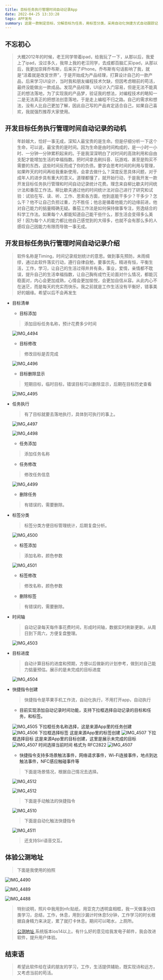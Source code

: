 ```yaml
---
title: 目标任务执行管理时间自动记录App
date: 2022-04-25 13:33:28
tags: APP发布
summary: 这是一款制定目标，分解目标为任务，用标签分类，采用自动化快捷方式自动跟踪记录目标所花费时间，通过近段时间的统计分析复盘，调整目标，优化时间安排，把时间浪费最小。
---
```


## 不忘初心
>大概2012年的时候，老王同学带着ipad，给我玩了一下，从那以后，我爱上了ipad，没过多久，我带上我的老汪同学，去成都百脑汇买ipad，从那以后，我更加崇拜乔布斯，后来买了iPhone。乔布斯有句话影响了我，就是“活着就是改变世界”，于是开始成为产品经理，打算设计自己的一款产品，后来学习UI设计，当时我和朋友编程技术欠缺，但因考虑眼前的苟活，最终没能做出一款成品。发现产品经理，UI设计入门容易，但是无法不能真正的想法落地，为了实现我的产品梦，验证我的想法，对编程技术的略知一二是无法真正的把想法创意落地，于是走上编程不归之路。自己的需求和想法，没有人比自己更加了解，因此自己写的产品肯定适合自己，如果自己喜欢，我就强烈推荐大家使用。

## 开发目标任务执行管理时间自动记录的动机
>年龄越大，恰好一事无成，深知人最宝贵的是生命。但是仔细分析一下这个生命，可以说，最宝贵的是时间。因为生命是由时间构成的，是一小时一小时、一分钟一分钟累积起来的。于是我深深明白了对时间的高效利用和自由支配才能增加生活的幸福指数。把时间拿去刷抖音、玩游戏、甚至是购买不需要的东西，这些时间反而成了你的负债。要学会思考时间的利用与管理，如果昨天的时间再给我重新使用，会拿去做什么？深度反思具体问题，对于成年人的进步具有重大的意义。道理都懂了，就开始行动，于是我开发一款开发目标任务执行管理和时间自动记录统计花费。理念来自柳比歇夫时间统计法和番茄工作法。柳比歇夫通过他的时间统计法对自己进行了研究和试验：试验在写、读、听、工作、思索各方面，他到底能干多少？干多少？怎么干？他不让自己负担过重，力不胜任；他总是循着他能力的边缘前进，他对自己能力的掂量精确无疑。番茄工作法是如何保持做事专注，劳逸结合的科学工作法。如果每个人都能知道自己能干些什么，那生活会变得多么美好！因为每个人的能力都比他自己感觉到的大得多，也就不会有那么多的人感叹自己因能力有限而导致一事无成。

 ## 开发目标任务执行管理时间自动记录介绍

 >软件名称是Timing，时间记录规划统计的意思。做到事先预防，未雨绸缪，通过此软件落实行动，遵行自律自勉，要事优先，精进有恒，平衡生活，工作，学习，让自己的生活过得井井有条，事业，爱情，亲情都不耽误，提升自己的生活幸福指数，让自己胸有成竹无论面对什么情况，都能沉稳面对，内心会更加成熟，心情会更加愉悦，会更加自信从容。从此内心不在迷茫，而是每天的充实而快乐。我之前就是工作生活没有平衡好，错事美好的姻缘。希望以后不会再发生

* 目标清单

   - 目标添加
   > 添加目标任务名称，预计花费多少时间

   ![IMG_4494](http://image.lichongbing.com/IMG_4494.PNG)
   
   - 目标修改
   > 修改目标是否完成

   ![IMG_4496](http://image.lichongbing.com/IMG_4496.PNG)

   - 目标删除显示
   > 短期目标，临时目标，错误目标可以删除显示，后期在目标历史查看

   ![IMG_4495](http://image.lichongbing.com/IMG_4495.PNG)

 * 任务执行
     > 有了目标就要去落地执行，具体到可执行的事上。  

     ![IMG_4497](http://image.lichongbing.com/IMG_4497.PNG)

     ![IMG_4498](http://image.lichongbing.com/IMG_4498.PNG)

   - 任务添加
   > 添加任务名称
   - 任务修改
   > 修改任务信息

   ![IMG_4499](http://image.lichongbing.com/IMG_4499.PNG)
   - 删除任务
   > 有错误的，需要删除。

 * 标签分类
     > 标签分类方便目标管理统计，后期复盘分析。  

     ![IMG_4500](http://image.lichongbing.com/IMG_4500.PNG)
   - 标签添加
   > 添加名称，颜色参数

   ![IMG_4501](http://image.lichongbing.com/IMG_4501.PNG)

   - 标签修改
   > 修改名称，颜色参数
   - 删除标签
   > 有错误的，需要删除。   

 * 时间轴 
    > 自动记录每天每件事花费时间，形成时间轴，数据实时刷新更新。从周日到下周六，方便复盘整理。

    ![IMG_4503](http://image.lichongbing.com/IMG_4503.PNG)

 * 目标进度
    > 自动计算目标的进度和预期，方便以后做新的计划参考，做到对自己能力掂量预估。展示的是未完成的目标进度
    
    ![IMG_4504](http://image.lichongbing.com/IMG_4504.PNG)

 * 快捷指令创建
     >快捷指令是苹果手机工作流，自动化执行，不用打开app，自动执行
   
   - 目前实现添加自动记录时间功能，支持下拉框选择自动记录的目标和任务，和标签。

   ![IMG_4505](http://image.lichongbing.com/IMG_4505.PNG)
   下拉框任务名称选择，这是来源App里的任务创建
   ![IMG_4506](http://image.lichongbing.com/IMG_4506.PNG)
   下拉框选择标签 这是来源App里的标签创建
   ![IMG_4507](http://image.lichongbing.com/IMG_4507.PNG)
   下拉框选择目标 这是来源App里的目标创建，这里是展示未完成的目标
   ![IMG_4507](http://image.lichongbing.com/IMG_4508.PNG)
   时间选择当前时间 格式为 RFC2822
   ![IMG_4507](http://image.lichongbing.com/IMG_4509.PNG)
   - 快捷指令支持多场景触法事件，网络请求事件，Wi-Fi连接事件，地点到达触法事件，NFC感应触碰事件等
   >下面是场景情况，根据自己情况去选择。

   ![IMG_4512](http://image.lichongbing.com/IMG_4512.PNG)

   ![IMG_4512](http://image.lichongbing.com/IMG_4513.PNG)
   >下面是手动触法的快捷指令

   ![IMG_4510](http://image.lichongbing.com/IMG_4510.PNG)
   >下面是自动化触法快捷指令 

   ![IMG_4511](http://image.lichongbing.com/IMG_4511.PNG)

   > 还支持Siri语音交互。


 ## 体验公测地址

 >下面是我使用的拍照

 ![IMG_4490](http://image.lichongbing.com/IMG_4490.JPG)
 
 ![IMG_4489](http://image.lichongbing.com/IMG_4489.JPG)

 ![IMG_4488](http://image.lichongbing.com/IMG_4488.JPG)
 >特别说明，照片中我用到nfc贴纸，用亚克力透明盒相框，我一天做事分四类学习，总结，工作，休息，用到沙漏计时休息5分钟，工作学习的时长根据自身精力来决定，累了就打卡休息。期间可以喝水，上厕所。

 >[公测地址](https://testflight.apple.com/join/F8hVrLzs),系统版本ios14以上。有什么好的意见给我发电子邮件，我会改进软件，提升用户体验。

 ## 结束语
 >希望此软件给在读的朋友的学习，工作，生活提供辅助，既实现诗和远方，又考虑当前的苟活。














